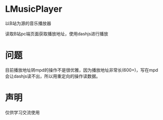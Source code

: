 # LMusicPlayer
以B站为源的音乐播放器

读取B站pc端页面获取播放地址，使用dashjs进行播放

# 问题
目前播放地址转mpd的操作不是很优雅，因为播放地址非常长(600+)，写在mpd会让dashjs读不出，所以用重定向的操作读数据。

# 声明
仅供学习交流使用